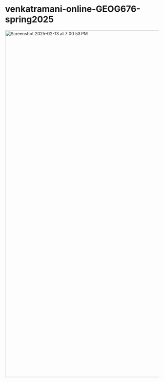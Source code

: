 # venkatramani-online-GEOG676-spring2025

<img width="1133" alt="Screenshot 2025-02-13 at 7 00 53 PM" src="https://github.com/user-attachments/assets/96e11b34-dd54-460d-bcf3-f321c962f6c0" />

